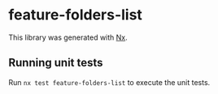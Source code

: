 # feature-folders-list

This library was generated with [Nx](https://nx.dev).

## Running unit tests

Run `nx test feature-folders-list` to execute the unit tests.

